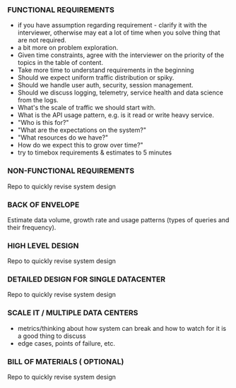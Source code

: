 ### FUNCTIONAL REQUIREMENTS
  - if you have assumption regarding requirement - clarify it with the interviewer,
  otherwise may eat a lot of time when you solve thing that are not required.
  - a bit more on problem exploration.
  - Given time constraints, agree with the interviewer on the priority of the topics in the table of content.
  - Take more time to understand requirements in the beginning
  - Should we expect uniform traffic distribution or spiky.
  - Should we handle user auth, security, session management.
  - Should we discuss logging, telemetry, service health and data science from the logs.
  - What's the scale of traffic we should start with.
  - What is the API usage pattern, e.g. is it read or write heavy service.
  - "Who is this for?"
  - "What are the expectations on the system?"
  - "What resources do we have?"
  - How do we expect this to grow over time?"
  - try to timebox requirements & estimates to 5 minutes



### NON-FUNCTIONAL REQUIREMENTS
Repo to quickly revise system design



### BACK OF ENVELOPE
  Estimate data volume, growth rate and usage patterns (types of queries and their frequency).


### HIGH LEVEL DESIGN
Repo to quickly revise system design



### DETAILED DESIGN FOR SINGLE DATACENTER
Repo to quickly revise system design


### SCALE IT / MULTIPLE DATA CENTERS
- metrics/thinking about how system can break and how to watch for it is a good thing to discuss
- edge cases, points of failure, etc.


### BILL OF MATERIALS ( OPTIONAL)
Repo to quickly revise system design

